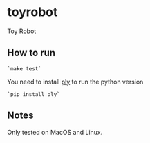 # toyrobot

Toy Robot

## How to run

	`make test`

You need to install [ply](https://www.dabeaz.com/ply/) to run the python version

	`pip install ply`

## Notes

Only tested on MacOS and Linux.
